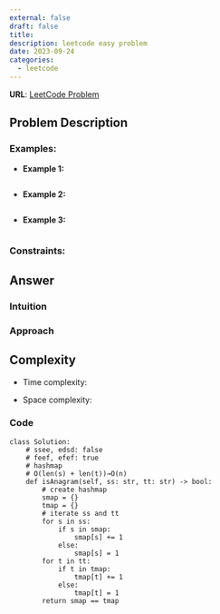 ```yaml
---
external: false
draft: false
title:
description: leetcode easy problem
date: 2023-09-24
categories:
  - leetcode
---
```


**URL**: [LeetCode Problem](https://leetcode.com/problems/contains-duplicate/description/)

## Problem Description

### Examples:

- **Example 1:**

  ```plaintext

  ```

- **Example 2:**

  ```plaintext

  ```

- **Example 3:**

  ```plaintext

  ```

### Constraints:

## Answer

### Intuition

<!-- Describe your first thoughts on how to solve this problem. -->

### Approach

<!-- Describe your approach to solving the problem. -->

## Complexity

- Time complexity:

- Space complexity:

### Code

```
class Solution:
    # ssee, edsd: false
    # feef, efef: true
    # hashmap
    # O(len(s) + len(t))→O(n)
    def isAnagram(self, ss: str, tt: str) -> bool:
        # create hashmap
        smap = {}
        tmap = {}
        # iterate ss and tt
        for s in ss:
            if s in smap:
                smap[s] += 1
            else:
                smap[s] = 1
        for t in tt:
            if t in tmap:
                tmap[t] += 1
            else:
                tmap[t] = 1
        return smap == tmap


```
